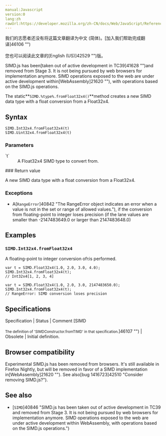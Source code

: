 ```yaml
---
manual:Javascript
version:0
lang:zh
rawUrl:https://developer.mozilla.org/zh-CN/docs/Web/JavaScript/Reference/Global_Objects/SIMD/fromFloat32x4
---
```




<bdi>我们的志愿者还没有将这篇文章翻译为<bdi>中文 (简体)</bdi>。[加入我们帮助完成翻译]46106 "")<br></br>您也可以阅读此文章的[English (US)]42529 "")版。</bdi>






SIMD.js has been[taken out of active development in TC39]41628 "")and removed from Stage 3. It is not being pursued by web browsers for implementation anymore. SIMD operations exposed to the web are under active development within[WebAssembly]21620 ""), with operations based on the SIMD.js operations.



The static**`SIMD.%type%.fromFloat32x4()`**method creates a new SIMD data type with a float conversion from a Float32x4.


## Syntax<a name="Syntax"></a>

```
SIMD.Int32x4.fromFloat32x4(t)
SIMD.Uint32x4.fromFloat32x4(t)

```

### Parameters<a name="Parameters"></a>
<dl><dt id=''>`t`</dt><dd>A Float32x4 SIMD type to convert from.</dd></dl>
### Return value<a name="Return_value"></a>


A new SIMD data type with a float conversion from a Float32x4.


### Exceptions<a name="Exceptions"></a>

* A[`RangeError`]40842 "The RangeError object indicates an error when a value is not in the set or range of allowed values."), if the conversion from floating-point to integer loses precision (if the lane values are smaller than -2147483649.0 or larger than 2147483648.0)

## Examples<a name="Examples"></a>

### `SIMD.Int32x4.fromFloat32x4`<a name="SIMD.Int32x4.fromFloat32x4"></a>


A floating-point to integer conversion of`t`is performed.


```
var t = SIMD.Float32x4(1.0, 2.0, 3.0, 4.0);
SIMD.Int32x4.fromFloat32x4(t);
// Int32x4[1, 2, 3, 4]

var t = SIMD.Float32x4(1.0, 2.0, 3.0, 2147483650.0);
SIMD.Int32x4.fromFloat32x4(t);
// RangeError: SIMD conversion loses precision
```

## Specifications<a name="Specifications"></a>

Specification | Status | Comment 
[SIMD<br></br><small>The definition of &#39;SIMDConstructor.fromTIMD&#39; in that specification.</small>]46107 "") | Obsolete | Initial definition. 


## Browser compatibility<a name="Browser_compatibility"></a>


Experimental SIMD.js has been removed from browsers. It&#39;s still available in Firefox Nightly, but will be removed in favor of a SIMD implementation in[WebAssembly]21620 ""). See also[bug 1416723]42510 "Consider removing SIMD.js?").


## See also<a name="See_also"></a>

* [`SIMD`]40846 "SIMD.js has been taken out of active development in TC39 and removed from Stage 3. It is not being pursued by web browsers for implementation anymore. SIMD operations exposed to the web are under active development within WebAssembly, with operations based on the SIMD.js operations.")



